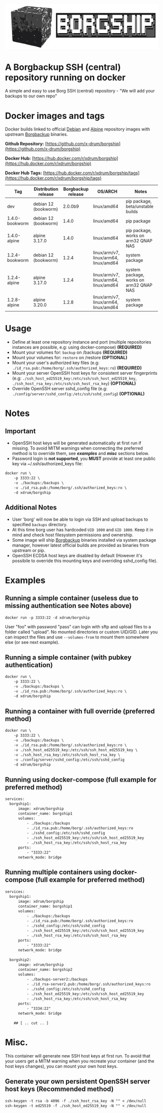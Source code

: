 ![Borgship logo](https://raw.githubusercontent.com/x-drum/borgship/main/files/borgship-banner.png "borgship")

# A Borgbackup SSH (central) repository running on docker

A simple and easy to use Borg SSH (central) repository - "We will add your backups to our own repo"

# Docker images and tags

Docker builds linked to official [Debian](https://hub.docker.com/_/debian/) and [Alpine](https://hub.docker.com/_/alpine/) repository images with upstream [Borgbackup](https://www.borgbackup.org/) binaries.

**Github Repository:**  [https://github.com/x-drum/borgship](https://github.com/x-drum/borgship)

**Docker Hub:**  [https://hub.docker.com/r/xdrum/borgship](https://hub.docker.com/r/xdrum/borgship)

**Docker Hub Tags:**  [https://hub.docker.com/r/xdrum/borgship/tags](https://hub.docker.com/r/xdrum/borgship/tags)


| Tag           | Distribution release | Borgbackup release | OS/ARCH                                | Notes
|---------------|----------------------|--------------------|----------------------------------------|----------
|dev            | debian 12 (bookworm) | 2.0.0b9            | linux/amd64                            | pip package, beta/unstable builds
|1.4.0-bookworm | debian 12 (bookworm) | 1.4.0              | linux/amd64                            | pip package
|1.4.0-alpine   | alpine 3.17.0        | 1.4.0              | linux/amd64                            | pip package, works on arm32 QNAP NAS
|1.2.4-bookworm | debian 12 (bookworm) | 1.2.4              | linux/arm/v7, linux/arm64, linux/amd64 | system package
|1.2.4-alpine   | alpine 3.17.0        | 1.2.4              | linux/arm/v7, linux/arm64, linux/amd64 | system package, works on arm32 QNAP NAS
|1.2.8-alpine   | alpine 3.20.0        | 1.2.8              | linux/arm/v7, linux/arm64, linux/amd64 | system package

# Usage

- Define at least one repository instance and port (multiple repositories instances are possible, e.g: using docker-compose) **(REQUIRED)**
- Mount your volumes for: `backup` on /backups **(REQUIRED)**
- Mount your volumes for: `restore` on /restore **(OPTIONAL)**
- Mount your user's authorized key files (e.g: `./id_rsa.pub:/home/borg/.ssh/authorized_keys:ro`) **(REQUIRED)**
- Mount your server OpenSSH host keys for consistent server fingerprints (e.g: `./ssh_host_ed25519_key:/etc/ssh/ssh_host_ed25519_key`, `./ssh_host_rsa_key:/etc/ssh/ssh_host_rsa_key`)  **(OPTIONAL)**
- Override OpenSSH server sshd_config file (e.g: `./config/server/sshd_config:/etc/ssh/sshd_config`) **(OPTIONAL)**

# Notes
## Important
- OpenSSH host keys will be generated automatically at first run if missing. To avoid MITM warnings when connecting the preferred method is to override them, see ***examples*** and ***misc*** sections below.
- Password login is **not supported**, you **MUST** provide at least one public key via ~/.ssh/authorized_keys file:
```
docker run \
    -p 3333:22 \
    -v ./backups:/backups \
    -v ./id_rsa.pub:/home/borg/.ssh/authorized_keys:ro \
    -d xdrum/borgship
```
## Additional Notes
- User 'borg' will now be able to login via SSH and upload backups to specified `backups` directory.
- At this time borg user has hardcoded `UID 1000` and `GID 1000`. Keep it in mind and check host filesystem permissions and ownership.
- Some image will ship [Borgbackup](https://www.borgbackup.org/) binaries installed via system package manager, however latest official builds are provided as binaries from upstream or pip.
- OpenSSH ECDSA host keys are disabled by default (However it's possibile to override this mounting keys and overriding sshd_config file).

# Examples

## Running a simple container (useless due to missing authentication see Notes above)

```
docker run -p 3333:22 -d xdrum/borgship 
```

User "foo" with password "pass" can login with sftp and upload files to a folder called "upload". No mounted directories or custom UID/GID. Later you can inspect the files and use `--volumes-from` to mount them somewhere else (or see next example).

## Running a simple container (with pubkey authentication)

```
docker run \
    -p 3333:22 \
    -v ./backups:/backups \
    -v ./id_rsa.pub:/home/borg/.ssh/authorized_keys:ro \
    -d xdrum/borgship
```

## Running a container with full override (preferred method)

```
docker run \
    -p 3333:22 \
    -v ./backups:/backups \
    -v ./id_rsa.pub:/home/borg/.ssh/authorized_keys:ro \
    -v ./ssh_host_ed25519_key:/etc/ssh/ssh_host_ed25519_key \
    -v ./ssh_host_rsa_key:/etc/ssh/ssh_host_rsa_key \
    -v ./config/server/sshd_config:/etc/ssh/sshd_config
    -d xdrum/borgship
```

## Running using docker-compose (full example for preferred method)

```
services:
  borgship1:
      image: xdrum/borgship
      container_name: borgship1
      volumes:
          - ./backups:/backups
          - ./id_rsa.pub:/home/borg/.ssh/authorized_keys:ro
          - ./sshd_config:/etc/ssh/sshd_config
          - ./ssh_host_ed25519_key:/etc/ssh/ssh_host_ed25519_key
          - ./ssh_host_rsa_key:/etc/ssh/ssh_host_rsa_key
      ports:
          - "3333:22"
      network_mode: bridge
```
## Running multiple containers using docker-compose (full example for preferred method)

```
services:
  borgship1:
      image: xdrum/borgship
      container_name: borgship1
      volumes:
          - ./backups:/backups
          - ./id_rsa.pub:/home/borg/.ssh/authorized_keys:ro
          - ./sshd_config:/etc/ssh/sshd_config
          - ./ssh_host_ed25519_key:/etc/ssh/ssh_host_ed25519_key
          - ./ssh_host_rsa_key:/etc/ssh/ssh_host_rsa_key
      ports:
          - "3333:22"
      network_mode: bridge

  borgship2:
      image: xdrum/borgship
      container_name: borgship2
      volumes:
          - ./backups-server2:/backups
          - ./id_rsa-server2.pub:/home/borg/.ssh/authorized_keys:ro
          - ./sshd_config:/etc/ssh/sshd_config
          - ./ssh_host_ed25519_key:/etc/ssh/ssh_host_ed25519_key
          - ./ssh_host_rsa_key:/etc/ssh/ssh_host_rsa_key
      ports:
          - "3334:22"
      network_mode: bridge

    ## [ .. cut .. ]
```

# Misc.

This container will generate new SSH host keys at first run. To avoid that your users get a MITM warning when you recreate your container (and the host keys changes), you can mount your own host keys.


## Generate your own persistent OpenSSH server host keys (Recommended method)
```
ssh-keygen -t rsa -b 4096 -f ./ssh_host_rsa_key -N "" < /dev/null
ssh-keygen -t ed25519 -f ./ssh_host_ed25519_key -N "" < /dev/null
```
